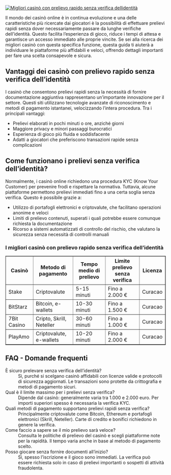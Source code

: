 [![Migliori casinò con prelievo rapido senza verifica dellidentità](https://123-caf.pages.dev/gitsignup.png)](https://vrmoo.ru/Bt82HjjY)

<p>Il mondo dei casinò online è in continua evoluzione e una delle caratteristiche più ricercate dai giocatori è la possibilità di effettuare prelievi rapidi senza dover necessariamente passare da lunghe verifiche dell’identità. Questo facilita l’esperienza di gioco, riduce i tempi di attesa e garantisce un accesso immediato alle proprie vincite. Se sei alla ricerca dei migliori casinò con questa specifica funzione, questa guida ti aiuterà a individuare le piattaforme più affidabili e veloci, offrendo dettagli importanti per fare una scelta consapevole e sicura.</p>  <h2>Vantaggi dei casinò con prelievo rapido senza verifica dell’identità</h2> <p>I casinò che consentono prelievi rapidi senza la necessità di fornire documentazione aggiuntiva rappresentano un’importante innovazione per il settore. Questi siti utilizzano tecnologie avanzate di riconoscimento e metodi di pagamento istantanei, velocizzando l’intera procedura. Tra i principali vantaggi:</p> <ul>   <li>Prelievi elaborati in pochi minuti o ore, anziché giorni</li>   <li>Maggiore privacy e minori passaggi burocratici</li>   <li>Esperienza di gioco più fluida e soddisfacente</li>   <li>Adatti a giocatori che preferiscono transazioni rapide senza complicazioni</li> </ul>  <h2>Come funzionano i prelievi senza verifica dell’identità?</h2> <p>Normalmente, i casinò online richiedono una procedura KYC (Know Your Customer) per prevenire frodi e rispettare la normativa. Tuttavia, alcune piattaforme permettono prelievi immediati fino a una certa soglia senza verifica. Questo è possibile grazie a:</p> <ul>   <li>Utilizzo di portafogli elettronici e criptovalute, che facilitano operazioni anonime e veloci</li>   <li>Limiti di prelievo contenuti, superati i quali potrebbe essere comunque richiesta la documentazione</li>   <li>Ricorso a sistemi automatizzati di controllo del rischio, che valutano la sicurezza senza necessità di controlli manuali</li> </ul>  <h3>I migliori casinò con prelievo rapido senza verifica dell’identità</h3> <table border="1" cellpadding="5" cellspacing="0">   <thead>     <tr>       <th>Casinò</th>       <th>Metodo di pagamento</th>       <th>Tempo medio di prelievo</th>       <th>Limite prelievo senza verifica</th>       <th>Licenza</th>     </tr>   </thead>   <tbody>     <tr>       <td>Stake</td>       <td>Criptovalute</td>       <td>5-15 minuti</td>       <td>Fino a 2.000 €</td>       <td>Curacao</td>     </tr>     <tr>       <td>BitStarz</td>       <td>Bitcoin, e-wallets</td>       <td>10-30 minuti</td>       <td>Fino a 1.500 €</td>       <td>Curacao</td>     </tr>     <tr>       <td>7Bit Casino</td>       <td>Cripto, Skrill, Neteller</td>       <td>30-60 minuti</td>       <td>Fino a 1.000 €</td>       <td>Curacao</td>     </tr>     <tr>       <td>PlayAmo</td>       <td>Criptovalute, e-wallets</td>       <td>10-20 minuti</td>       <td>Fino a 2.000 €</td>       <td>Curacao</td>     </tr>   </tbody> </table>  <h2>FAQ - Domande frequenti</h2> <dl>   <dt>È sicuro prelevare senza verifica dell’identità?</dt>   <dd>Sì, purché si scelgano casinò affidabili con licenze valide e protocolli di sicurezza aggiornati. Le transazioni sono protette da crittografia e metodi di pagamento sicuri.</dd>      <dt>Qual è il limite massimo per i prelievi senza verifica?</dt>   <dd>Dipende dal casinò: generalmente varia tra 1.000 e 2.000 euro. Per importi superiori spesso è necessaria la verifica KYC.</dd>      <dt>Quali metodi di pagamento supportano prelievi rapidi senza verifica?</dt>   <dd>Principalmente criptovalute come Bitcoin, Ethereum e portafogli elettronici (Skrill, Neteller). Carte di credito e bonifici richiedono in genere la verifica.</dd>      <dt>Come faccio a sapere se il mio prelievo sarà veloce?</dt>   <dd>Consulta le politiche di prelievo del casinò e scegli piattaforme note per la rapidità. Il tempo varia anche in base al metodo di pagamento scelto.</dd>      <dt>Posso giocare senza fornire documenti all’inizio?</dt>   <dd>Sì, spesso l’iscrizione e il gioco sono immediati. La verifica può essere richiesta solo in caso di prelievi importanti o sospetti di attività fraudolenta.</dd> </dl>